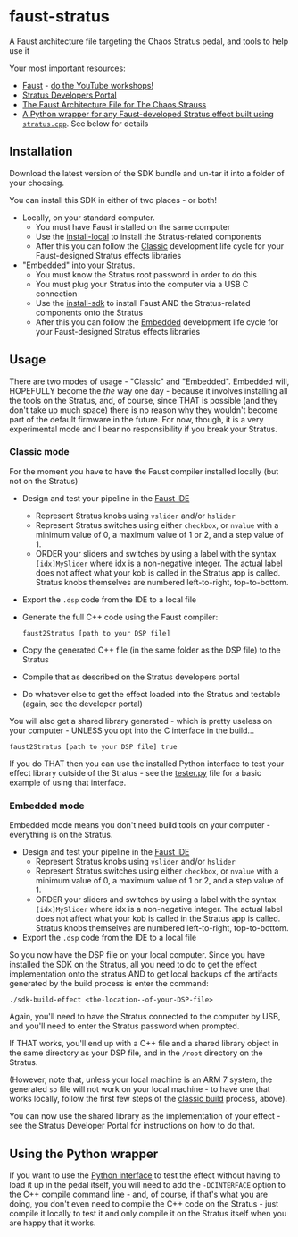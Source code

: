 # faust-stratus
A Faust architecture file targeting the Chaos Stratus pedal, and tools to help use it

Your most important resources:

* [Faust](https://faust.grame.fr/) - [do the YouTube workshops!](https://ccrma.stanford.edu/~rmichon/faustWorkshops/course2015)
* [Stratus Developers Portal](https://github.com/chaosaudio/Dev-Portal)
* [The Faust Architecture File for The Chaos Strauss](./stratus.cpp)
* [A Python wrapper for any Faust-developed Stratus effect built using `stratus.cpp`](./stratus.py). See below for details

## Installation

Download the latest version of the SDK bundle and un-tar it into a folder of your choosing.

You can install this SDK in either of two places - or both!

* Locally, on your standard computer.
  * You must have Faust installed on the same computer
  * Use the [install-local](command) to install the Stratus-related components
  * After this you can follow the [Classic](#classic-mode) development life cycle for your Faust-designed Stratus effects libraries
* "Embedded" into your Stratus.
  * You must know the Stratus root password in order to do this
  * You must plug your Stratus into the computer via a USB C connection
  * Use the [install-sdk](command) to install Faust AND the Stratus-related components onto the Stratus
  * After this you can follow the [Embedded](#embedded-mode) development life cycle for your Faust-designed Stratus effects libraries

## Usage
There are two modes of usage - "Classic" and "Embedded". Embedded
will, HOPEFULLY become the _the_ way one day - because it involves installing all the tools
on the Stratus, and, of course, since THAT is possible (and they don't take up much space) there is
no reason why they wouldn't become part of the default firmware in the future. For now, though, it
is a very experimental mode and I bear no responsibility if you break your Stratus.

### Classic mode
For the moment you have to have the Faust compiler installed locally (but not on the Stratus)

* Design and test your pipeline in the [Faust IDE](https://faustide.grame.fr/)
  * Represent Stratus knobs using `vslider` and/or `hslider`
  * Represent Stratus switches using either `checkbox`, or `nvalue` with a minimum value of 0, a maximum value of 1 or 2, and a step value of 1.
  * ORDER your sliders and switches by using a label with the syntax `[idx]MySlider` where idx is a non-negative
    integer. The actual label does not affect what your kob is called in the Stratus app is called. 
	  Stratus knobs themselves are numbered left-to-right, top-to-bottom.
* Export the `.dsp` code from the IDE to a local file
* Generate the full C++ code using the Faust compiler:

   ```
   faust2Stratus [path to your DSP file]
   ```

* Copy the generated C++ file (in the same folder as the DSP file) to the Stratus
* Compile that as described on the Stratus developers portal
* Do whatever else to get the effect loaded into the Stratus and testable (again, see the developer portal)

You will also get a shared library generated - which is pretty useless on your computer - UNLESS you opt into
the C interface in the build...

   ```
   faust2Stratus [path to your DSP file] true
   ```

If you do THAT then you can use the installed Python interface to test your effect library outside of the Stratus -
see the [tester.py](./local/tests/tester.py) file for a basic example of using that interface.

### Embedded mode

Embedded mode means you don't need build tools on your computer - everything is on the Stratus.

* Design and test your pipeline in the [Faust IDE](https://faustide.grame.fr/)
  * Represent Stratus knobs using `vslider` and/or `hslider`
  * Represent Stratus switches using either `checkbox`, or `nvalue` with a minimum value of 0, a maximum value of 1 or 2, and a step value of 1.
  * ORDER your sliders and switches by using a label with the syntax `[idx]MySlider` where idx is a non-negative
    integer. The actual label does not affect what your kob is called in the Stratus app is called. 
	  Stratus knobs themselves are numbered left-to-right, top-to-bottom.
* Export the `.dsp` code from the IDE to a local file

So you now have the DSP file on your local computer. Since you have installed the SDK on the Stratus, 
all you need to do to get the effect implementation onto the stratus AND to get local backups of the 
artifacts generated by the build process is enter the command:

```
./sdk-build-effect <the-location--of-your-DSP-file>
```

Again, you'll need to have the Stratus connected to the computer by USB, and you'll need to 
enter the Stratus password when prompted.

If THAT works, you'll end up with a C++ file and a shared library object in the same
directory as your DSP file, and in the `/root` directory on the Stratus.

(However, note that, unless your local machine is an ARM 7 system, the generated `so`
file will not work on your local machine - to have one that works locally, follow the
first few steps of the [classic build](#classic-mode) process, above).

You can now use the shared library as the implementation of your effect - see the
Stratus Developer Portal for instructions on how to do that.

## Using the Python wrapper
If you want to use the [Python interface](./stratus.py) to test the effect without having to load it up in 
the pedal itself, you will need to add the `-DCINTERFACE` option to the C++ compile command line - and, 
of course, if that's what you are doing, you don't even need to compile the C++ code on the Stratus - just 
compile it locally to test it and only compile it on the Stratus itself when you are happy that it works.